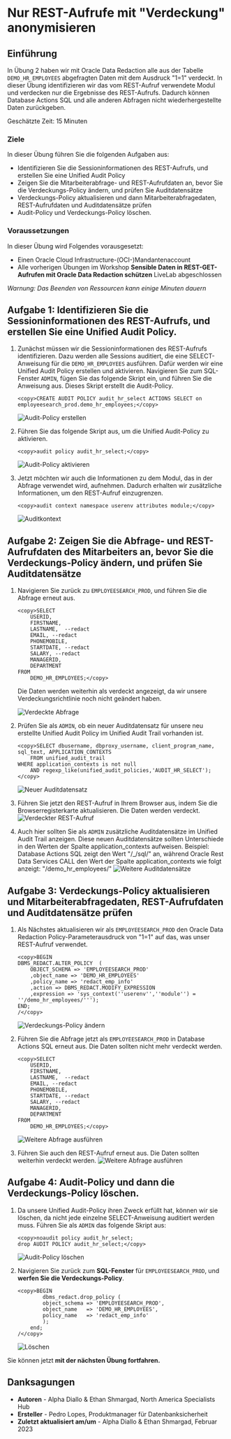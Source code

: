 # Nur REST-Aufrufe mit "Verdeckung" anonymisieren

## Einführung

In Übung 2 haben wir mit Oracle Data Redaction alle aus der Tabelle `DEMO_HR_EMPLOYEES` abgefragten Daten mit dem Ausdruck "1=1" verdeckt. In dieser Übung identifizieren wir das vom REST-Aufruf verwendete Modul und verdecken nur die Ergebnisse des REST-Aufrufs. Dadurch können Database Actions SQL und alle anderen Abfragen nicht wiederhergestellte Daten zurückgeben.

Geschätzte Zeit: 15 Minuten

### Ziele

In dieser Übung führen Sie die folgenden Aufgaben aus:

*   Identifizieren Sie die Sessioninformationen des REST-Aufrufs, und erstellen Sie eine Unified Audit Policy
*   Zeigen Sie die Mitarbeiterabfrage- und REST-Aufrufdaten an, bevor Sie die Verdeckungs-Policy ändern, und prüfen Sie Auditdatensätze
*   Verdeckungs-Policy aktualisieren und dann Mitarbeiterabfragedaten, REST-Aufrufdaten und Auditdatensätze prüfen
*   Audit-Policy und Verdeckungs-Policy löschen.

### Voraussetzungen

In dieser Übung wird Folgendes vorausgesetzt:

*   Einen Oracle Cloud Infrastructure-(OCI-)Mandantenaccount
*   Alle vorherigen Übungen im Workshop **Sensible Daten in REST-GET-Aufrufen mit Oracle Data Redaction schützen** LiveLab abgeschlossen

_Warnung: Das Beenden von Ressourcen kann einige Minuten dauern_

## Aufgabe 1: Identifizieren Sie die Sessioninformationen des REST-Aufrufs, und erstellen Sie eine Unified Audit Policy.

1.  Zunächst müssen wir die Sessioninformationen des REST-Aufrufs identifizieren. Dazu werden alle Sessions auditiert, die eine SELECT-Anweisung für die `DEMO_HR_EMPLOYEES` ausführen. Dafür werden wir eine Unified Audit Policy erstellen und aktivieren. Navigieren Sie zum SQL-Fenster `ADMIN`, fügen Sie das folgende Skript ein, und führen Sie die Anweisung aus. Dieses Skript erstellt die Audit-Policy.
    
        <copy>CREATE AUDIT POLICY audit_hr_select ACTIONS SELECT on employeesearch_prod.demo_hr_employees;</copy>   
        
    
    ![Audit-Policy erstellen](images/create-audit-policy.png)
    
2.  Führen Sie das folgende Skript aus, um die Unified Audit-Policy zu aktivieren.
    
        <copy>audit policy audit_hr_select;</copy>   
        
    
    ![Audit-Policy aktivieren](images/enable-audit-policy.png)
    
3.  Jetzt möchten wir auch die Informationen zu dem Modul, das in der Abfrage verwendet wird, aufnehmen. Dadurch erhalten wir zusätzliche Informationen, um den REST-Aufruf einzugrenzen.
    
        <copy>audit context namespace userenv attributes module;</copy>   
        
    
    ![Auditkontext](images/audit-context.png)
    

## Aufgabe 2: Zeigen Sie die Abfrage- und REST-Aufrufdaten des Mitarbeiters an, bevor Sie die Verdeckungs-Policy ändern, und prüfen Sie Auditdatensätze

1.  Navigieren Sie zurück zu `EMPLOYEESEARCH_PROD`, und führen Sie die Abfrage erneut aus.
    
        <copy>SELECT
            USERID,
            FIRSTNAME,   
            LASTNAME,  --redact
            EMAIL, --redact
            PHONEMOBILE,
            STARTDATE, --redact
            SALARY, --redact
            MANAGERID,
            DEPARTMENT
        FROM
            DEMO_HR_EMPLOYEES;</copy>   
        
    
    Die Daten werden weiterhin als verdeckt angezeigt, da wir unsere Verdeckungsrichtlinie noch nicht geändert haben.
    
    ![Verdeckte Abfrage](./images/redacted-qry.png)
    
2.  Prüfen Sie als `ADMIN`, ob ein neuer Auditdatensatz für unsere neu erstellte Unified Audit Policy im Unified Audit Trail vorhanden ist.
    
        <copy>SELECT dbusername, dbproxy_username, client_program_name, sql_text, APPLICATION_CONTEXTS
            FROM unified_audit_trail
        WHERE application_contexts is not null
            AND regexp_like(unified_audit_policies,'AUDIT_HR_SELECT');</copy>  
        
    
    ![Neuer Auditdatensatz](images/new-audit-rec.png)
    
3.  Führen Sie jetzt den REST-Aufruf in Ihrem Browser aus, indem Sie die Browserregisterkarte aktualisieren. Die Daten werden verdeckt. ![Verdeckter REST-Aufruf](./images/redacted-call.png)
    
4.  Auch hier sollten Sie als `ADMIN` zusätzliche Auditdatensätze im Unified Audit Trail anzeigen. Diese neuen Auditdatensätze sollten Unterschiede in den Werten der Spalte application\_contexts aufweisen. Beispiel: Database Actions SQL zeigt den Wert "/\_/sql/" an, während Oracle Rest Data Services CALL den Wert der Spalte application\_contexts wie folgt anzeigt: "/demo\_hr\_employees/" ![Weitere Auditdatensätze](images/add-audit-rec.png)
    

## Aufgabe 3: Verdeckungs-Policy aktualisieren und Mitarbeiterabfragedaten, REST-Aufrufdaten und Auditdatensätze prüfen

1.  Als Nächstes aktualisieren wir als `EMPLOYEESEARCH_PROD` den Oracle Data Redaction Policy-Parameterausdruck von "1=1" auf das, was unser REST-Aufruf verwendet.
    
        <copy>BEGIN
        DBMS_REDACT.ALTER_POLICY  (
            OBJECT_SCHEMA => 'EMPLOYEESEARCH_PROD'
            ,object_name => 'DEMO_HR_EMPLOYEES'
            ,policy_name => 'redact_emp_info'
            ,action => DBMS_REDACT.MODIFY_EXPRESSION
            ,expression => 'sys_context(''userenv'',''module'') = ''/demo_hr_employees/''');
        END;
        /</copy> 
        
    
    ![Verdeckungs-Policy ändern](images/change-red-pol.png)
    
2.  Führen Sie die Abfrage jetzt als `EMPLOYEESEARCH_PROD` in Database Actions SQL erneut aus. Die Daten sollten nicht mehr verdeckt werden.
    
        <copy>SELECT
            USERID,
            FIRSTNAME,   
            LASTNAME,  --redact
            EMAIL, --redact
            PHONEMOBILE,
            STARTDATE, --redact
            SALARY, --redact
            MANAGERID,
            DEPARTMENT
        FROM
            DEMO_HR_EMPLOYEES;</copy>   
        
    
    ![Weitere Abfrage ausführen](images/re-run-qry.png)
    
3.  Führen Sie auch den REST-Aufruf erneut aus. Die Daten sollten weiterhin verdeckt werden. ![Weitere Abfrage ausführen](./images/redacted-call.png)
    

## Aufgabe 4: Audit-Policy und dann die Verdeckungs-Policy löschen.

1.  Da unsere Unified Audit-Policy ihren Zweck erfüllt hat, können wir sie löschen, da nicht jede einzelne SELECT-Anweisung auditiert werden muss. Führen Sie als `ADMIN` das folgende Skript aus:
    
        <copy>noaudit policy audit_hr_select;
        drop AUDIT POLICY audit_hr_select;</copy>  
        
    
    ![Audit-Policy löschen](images/drop-aud-pol.png)
    
2.  Navigieren Sie zurück zum **SQL-Fenster** für `EMPLOYEESEARCH_PROD`, und **werfen Sie die Verdeckungs-Policy**.
    
        <copy>BEGIN
                dbms_redact.drop_policy (
                object_schema => 'EMPLOYEESEARCH_PROD',
                object_name   => 'DEMO_HR_EMPLOYEES',
                policy_name   => 'redact_emp_info'
                );
            end;
        /</copy>   
        
    
    ![Löschen](images/drop.png)
    

Sie können jetzt **mit der nächsten Übung fortfahren.**

## Danksagungen

*   **Autoren** - Alpha Diallo & Ethan Shmargad, North America Specialists Hub
*   **Ersteller** - Pedro Lopes, Produktmanager für Datenbanksicherheit
*   **Zuletzt aktualisiert am/um** - Alpha Diallo & Ethan Shmargad, Februar 2023